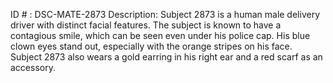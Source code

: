 ID # : DSC-MATE-2873
Description: Subject 2873 is a human male delivery driver with distinct facial features. The subject is known to have a contagious smile, which can be seen even under his police cap. His blue clown eyes stand out, especially with the orange stripes on his face. Subject 2873 also wears a gold earring in his right ear and a red scarf as an accessory.